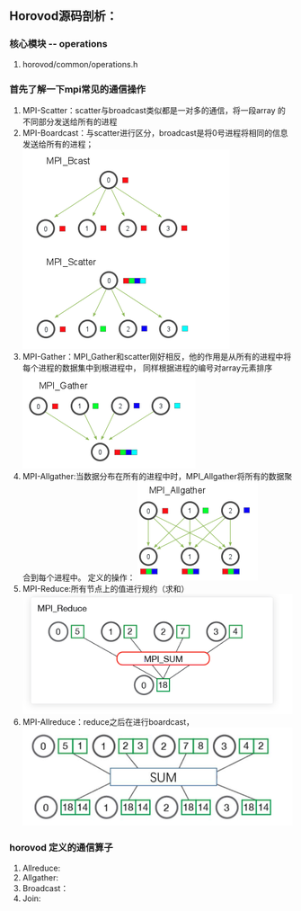 ## Horovod源码剖析：

### 核心模块 -- operations
1. horovod/common/operations.h

### 首先了解一下mpi常见的通信操作
  1. MPI-Scatter：scatter与broadcast类似都是一对多的通信，将一段array 的不同部分发送给所有的进程
  2. MPI-Boardcast：与scatter进行区分，broadcast是将0号进程将相同的信息发送给所有的进程；
  ![avatar](/img/scatter.png)
  3. MPI-Gather：MPI_Gather和scatter刚好相反，他的作用是从所有的进程中将每个进程的数据集中到根进程中，
  同样根据进程的编号对array元素排序
  ![avatar](/img/gather.png)
  4. MPI-Allgather:当数据分布在所有的进程中时，MPI_Allgather将所有的数据聚合到每个进程中。
定义的操作：
  ![avatar](/img/allgather.png)
  5. MPI-Reduce:所有节点上的值进行规约（求和）
  ![avatar](/img/reduce.png)
  6. MPI-Allreduce：reduce之后在进行boardcast，
  ![avatar](/img/allreduce.png)

### horovod 定义的通信算子
   1. Allreduce: 
   2. Allgather:
   3. Broadcast：
   4. Join:
